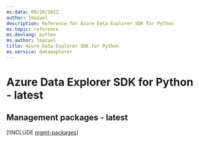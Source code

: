 ```yaml
---
ms.data: 09/28/2022
author: lmazuel
description: Reference for Azure Data Explorer SDK for Python
ms.topic: reference
ms.devlang: python
ms.author: lmazuel
title: Azure Data Explorer SDK for Python
ms.service: dataexplorer
---
```

# Azure Data Explorer SDK for Python - latest

## Management packages - latest
[!INCLUDE [mgmt-packages](data-explorer-mgmt-index.md)]